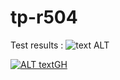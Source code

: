 # tp-r504
Test results : ![text ALT](https://github.com/sausseme/tp-r504/actions/workflows/pytest.yaml/badge.svg)

[![ALT textGH](https://github.com/sausseme/tp-r504/actions/workflows/pytest.yaml/badge.svg)](https://github.com/sausseme/tp-r504/actions)
